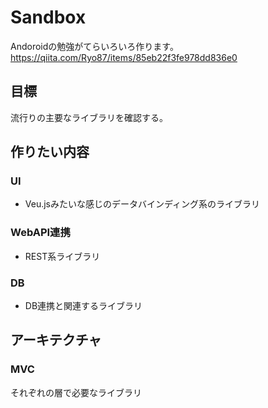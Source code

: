 # Sandbox
Andoroidの勉強がてらいろいろ作ります。
https://qiita.com/Ryo87/items/85eb22f3fe978dd836e0

## 目標
流行りの主要なライブラリを確認する。

## 作りたい内容
### UI
* Veu.jsみたいな感じのデータバインディング系のライブラリ

### WebAPI連携
* REST系ライブラリ

### DB
* DB連携と関連するライブラリ

## アーキテクチャ
### MVC
それぞれの層で必要なライブラリ
